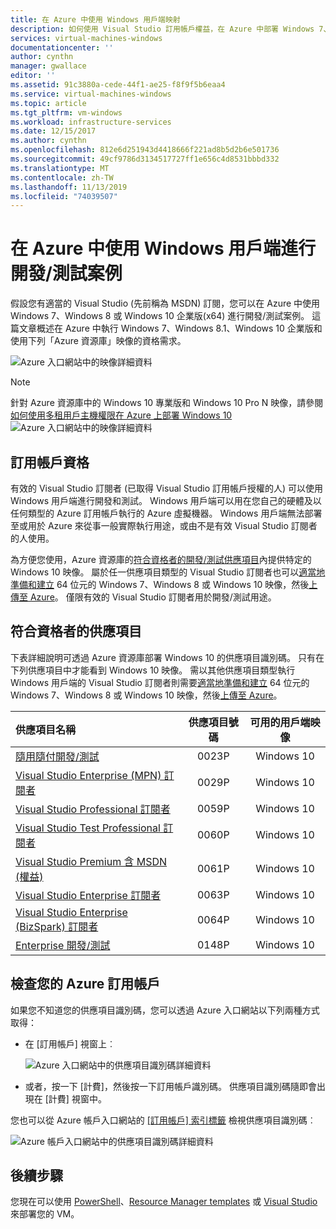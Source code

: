 ```yaml
---
title: 在 Azure 中使用 Windows 用戶端映射
description: 如何使用 Visual Studio 訂用帳戶權益，在 Azure 中部署 Windows 7、Windows 8 或 Windows 10，以進行開發/測試案例
services: virtual-machines-windows
documentationcenter: ''
author: cynthn
manager: gwallace
editor: ''
ms.assetid: 91c3880a-cede-44f1-ae25-f8f9f5b6eaa4
ms.service: virtual-machines-windows
ms.topic: article
ms.tgt_pltfrm: vm-windows
ms.workload: infrastructure-services
ms.date: 12/15/2017
ms.author: cynthn
ms.openlocfilehash: 812e6d251943d4418666f221ad8b5d2b6e501736
ms.sourcegitcommit: 49cf9786d3134517727ff1e656c4d8531bbbd332
ms.translationtype: MT
ms.contentlocale: zh-TW
ms.lasthandoff: 11/13/2019
ms.locfileid: "74039507"
---
```

# <a name="use-windows-client-in-azure-for-devtest-scenarios"></a>在 Azure 中使用 Windows 用戶端進行開發/測試案例
假設您有適當的 Visual Studio (先前稱為 MSDN) 訂閱，您可以在 Azure 中使用 Windows 7、Windows 8 或 Windows 10 企業版(x64) 進行開發/測試案例。 這篇文章概述在 Azure 中執行 Windows 7、Windows 8.1、Windows 10 企業版和使用下列「Azure 資源庫」映像的資格需求。

![Azure 入口網站中的映像詳細資料](./media/client-images/windows-client-msdn-images.png) 

> [!NOTE]
> 針對 Azure 資源庫中的 Windows 10 專業版和 Windows 10 Pro N 映像，請參閱[如何使用多租用戶主機權限在 Azure 上部署 Windows 10](windows-desktop-multitenant-hosting-deployment.md)
>![Azure 入口網站中的映像詳細資料](./media/client-images/windows-client-pro-images.png) 
>

## <a name="subscription-eligibility"></a>訂用帳戶資格
有效的 Visual Studio 訂閱者 (已取得 Visual Studio 訂用帳戶授權的人) 可以使用 Windows 用戶端進行開發和測試。 Windows 用戶端可以用在您自己的硬體及以任何類型的 Azure 訂用帳戶執行的 Azure 虛擬機器。 Windows 用戶端無法部署至或用於 Azure 來從事一般實際執行用途，或由不是有效 Visual Studio 訂閱者的人使用。

為方便您使用，Azure 資源庫的[符合資格者的開發/測試供應項目](#eligible-offers)內提供特定的 Windows 10 映像。 屬於任一供應項目類型的 Visual Studio 訂閱者也可以[適當地準備和建立](prepare-for-upload-vhd-image.md) 64 位元的 Windows 7、Windows 8 或 Windows 10 映像，然後[上傳至 Azure](upload-generalized-managed.md)。 僅限有效的 Visual Studio 訂閱者用於開發/測試用途。

## <a name="eligible-offers"></a>符合資格者的供應項目
下表詳細說明可透過 Azure 資源庫部署 Windows 10 的供應項目識別碼。 只有在下列供應項目中才能看到 Windows 10 映像。 需以其他供應項目類型執行 Windows 用戶端的 Visual Studio 訂閱者則需要[適當地準備和建立](prepare-for-upload-vhd-image.md) 64 位元的 Windows 7、Windows 8 或 Windows 10 映像，然後[上傳至 Azure](upload-generalized-managed.md)。

| 供應項目名稱 | 供應項目號碼 | 可用的用戶端映像 |
|:--- |:---:|:---:|
| [隨用隨付開發/測試](https://azure.microsoft.com/offers/ms-azr-0023p/) |0023P |Windows 10 |
| [Visual Studio Enterprise (MPN) 訂閱者](https://azure.microsoft.com/offers/ms-azr-0029p/) |0029P |Windows 10 |
| [Visual Studio Professional 訂閱者](https://azure.microsoft.com/offers/ms-azr-0059p/) |0059P |Windows 10 |
| [Visual Studio Test Professional 訂閱者](https://azure.microsoft.com/offers/ms-azr-0060p/) |0060P |Windows 10 |
| [Visual Studio Premium 含 MSDN (權益)](https://azure.microsoft.com/offers/ms-azr-0061p/) |0061P |Windows 10 |
| [Visual Studio Enterprise 訂閱者](https://azure.microsoft.com/offers/ms-azr-0063p/) |0063P |Windows 10 |
| [Visual Studio Enterprise (BizSpark) 訂閱者](https://azure.microsoft.com/offers/ms-azr-0064p/) |0064P |Windows 10 |
| [Enterprise 開發/測試](https://azure.microsoft.com/offers/ms-azr-0148p/) |0148P |Windows 10 |

## <a name="check-your-azure-subscription"></a>檢查您的 Azure 訂用帳戶
如果您不知道您的供應項目識別碼，您可以透過 Azure 入口網站以下列兩種方式取得：  

- 在 [訂用帳戶] 視窗上︰

  ![Azure 入口網站中的供應項目識別碼詳細資料](./media/client-images/offer-id-azure-portal.png) 

- 或者，按一下 [計費]，然後按一下訂用帳戶識別碼。 供應項目識別碼隨即會出現在 [計費] 視窗中。

您也可以從 Azure 帳戶入口網站的 [[訂用帳戶] 索引標籤](https://account.windowsazure.com/Subscriptions) 檢視供應項目識別碼︰

![Azure 帳戶入口網站中的供應項目識別碼詳細資料](./media/client-images/offer-id-azure-account-portal.png) 

## <a name="next-steps"></a>後續步驟
您現在可以使用 [PowerShell](quick-create-powershell.md)、[Resource Manager templates](ps-template.md) 或 [Visual Studio](../../vs-azure-tools-resource-groups-deployment-projects-create-deploy.md) 來部署您的 VM。

